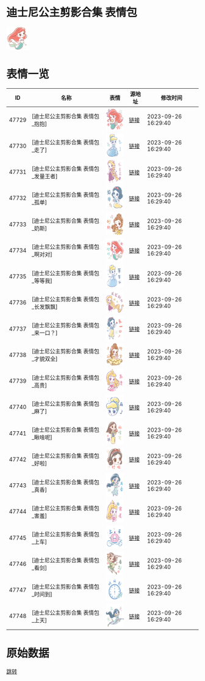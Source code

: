 # 迪士尼公主剪影合集 表情包

<img src="./cover.png" height="60" alt="cover" />

# 表情一览

|ID|名称|表情|源地址|修改时间|
|----|----|----|----|----|
|47729|[迪士尼公主剪影合集 表情包_抱抱]|<img src="./pic/047729_%5B迪士尼公主剪影合集 表情包_抱抱%5D.png" height="60" alt="抱抱"/>|[链接](https://i0.hdslb.com/bfs/garb/96fbb43ad07657882dcaf7a43dd5f3f0e55ca28d.png)|2023-09-26 16:29:40|
|47730|[迪士尼公主剪影合集 表情包_走了]|<img src="./pic/047730_%5B迪士尼公主剪影合集 表情包_走了%5D.png" height="60" alt="走了"/>|[链接](https://i0.hdslb.com/bfs/garb/28bdc92589b2497b8e235c023f785eb626c77191.png)|2023-09-26 16:29:40|
|47731|[迪士尼公主剪影合集 表情包_发量王者]|<img src="./pic/047731_%5B迪士尼公主剪影合集 表情包_发量王者%5D.png" height="60" alt="发量王者"/>|[链接](https://i0.hdslb.com/bfs/garb/c127878d3cbe2678c265e93633faf2b105a8c7ec.png)|2023-09-26 16:29:40|
|47732|[迪士尼公主剪影合集 表情包_孤单]|<img src="./pic/047732_%5B迪士尼公主剪影合集 表情包_孤单%5D.png" height="60" alt="孤单"/>|[链接](https://i0.hdslb.com/bfs/garb/c254a3c4dc7ed2dd5350034d6a0d3a133b5271fe.png)|2023-09-26 16:29:40|
|47733|[迪士尼公主剪影合集 表情包_奶斯]|<img src="./pic/047733_%5B迪士尼公主剪影合集 表情包_奶斯%5D.png" height="60" alt="奶斯"/>|[链接](https://i0.hdslb.com/bfs/garb/7133022b19c0dd999a628c2767036660db22ec1b.png)|2023-09-26 16:29:40|
|47734|[迪士尼公主剪影合集 表情包_啊对对]|<img src="./pic/047734_%5B迪士尼公主剪影合集 表情包_啊对对%5D.png" height="60" alt="啊对对"/>|[链接](https://i0.hdslb.com/bfs/garb/8d6ea87b919789a2d8208f0b3fc39266d83c6f42.png)|2023-09-26 16:29:40|
|47735|[迪士尼公主剪影合集 表情包_等等我]|<img src="./pic/047735_%5B迪士尼公主剪影合集 表情包_等等我%5D.png" height="60" alt="等等我"/>|[链接](https://i0.hdslb.com/bfs/garb/7017a947f5ee6d9a25829ee425640f0da88e0510.png)|2023-09-26 16:29:40|
|47736|[迪士尼公主剪影合集 表情包_长发飘飘]|<img src="./pic/047736_%5B迪士尼公主剪影合集 表情包_长发飘飘%5D.png" height="60" alt="长发飘飘"/>|[链接](https://i0.hdslb.com/bfs/garb/b4c0f59295b5db4a9a47ab80d4118ce8d41500a3.png)|2023-09-26 16:29:40|
|47737|[迪士尼公主剪影合集 表情包_来一口？]|<img src="./pic/047737_%5B迪士尼公主剪影合集 表情包_来一口？%5D.png" height="60" alt="来一口？"/>|[链接](https://i0.hdslb.com/bfs/garb/2d5ffba6e238d130bb7eafcfb396ddf78c619258.png)|2023-09-26 16:29:40|
|47738|[迪士尼公主剪影合集 表情包_才貌双全]|<img src="./pic/047738_%5B迪士尼公主剪影合集 表情包_才貌双全%5D.png" height="60" alt="才貌双全"/>|[链接](https://i0.hdslb.com/bfs/garb/e61a6377b35d049b48e8960851a4c2c5840ac50e.png)|2023-09-26 16:29:40|
|47739|[迪士尼公主剪影合集 表情包_高贵]|<img src="./pic/047739_%5B迪士尼公主剪影合集 表情包_高贵%5D.png" height="60" alt="高贵"/>|[链接](https://i0.hdslb.com/bfs/garb/de94c41f98b18b30fd00c79b1d2d2182f1f1dc05.png)|2023-09-26 16:29:40|
|47740|[迪士尼公主剪影合集 表情包_麻了]|<img src="./pic/047740_%5B迪士尼公主剪影合集 表情包_麻了%5D.png" height="60" alt="麻了"/>|[链接](https://i0.hdslb.com/bfs/garb/8f10c76fbafd66d1423d97067a82f01c704456aa.png)|2023-09-26 16:29:40|
|47741|[迪士尼公主剪影合集 表情包_瞅啥呢]|<img src="./pic/047741_%5B迪士尼公主剪影合集 表情包_瞅啥呢%5D.png" height="60" alt="瞅啥呢"/>|[链接](https://i0.hdslb.com/bfs/garb/ec3b0b6cadf116fe6b5cecb63e8a09624f20bc7d.png)|2023-09-26 16:29:40|
|47742|[迪士尼公主剪影合集 表情包_好啦]|<img src="./pic/047742_%5B迪士尼公主剪影合集 表情包_好啦%5D.png" height="60" alt="好啦"/>|[链接](https://i0.hdslb.com/bfs/garb/ebb00becd4e884bfefaadb7521b7a861a78ae952.png)|2023-09-26 16:29:40|
|47743|[迪士尼公主剪影合集 表情包_真香]|<img src="./pic/047743_%5B迪士尼公主剪影合集 表情包_真香%5D.png" height="60" alt="真香"/>|[链接](https://i0.hdslb.com/bfs/garb/bf20df93e352c19a96abad8f9c5f1e8a3f4a8f63.png)|2023-09-26 16:29:40|
|47744|[迪士尼公主剪影合集 表情包_害羞]|<img src="./pic/047744_%5B迪士尼公主剪影合集 表情包_害羞%5D.png" height="60" alt="害羞"/>|[链接](https://i0.hdslb.com/bfs/garb/abcf8dcccbefe33b50ea6688ed1fb405ade317d8.png)|2023-09-26 16:29:40|
|47745|[迪士尼公主剪影合集 表情包_上车]|<img src="./pic/047745_%5B迪士尼公主剪影合集 表情包_上车%5D.png" height="60" alt="上车"/>|[链接](https://i0.hdslb.com/bfs/garb/a8f65a5cd93778ddb67d1ea31e3c223bcd95b20a.png)|2023-09-26 16:29:40|
|47746|[迪士尼公主剪影合集 表情包_看剑]|<img src="./pic/047746_%5B迪士尼公主剪影合集 表情包_看剑%5D.png" height="60" alt="看剑"/>|[链接](https://i0.hdslb.com/bfs/garb/5b4d30cea76dc57a1d1901f8c596bf6d2e52d41b.png)|2023-09-26 16:29:40|
|47747|[迪士尼公主剪影合集 表情包_时间到]|<img src="./pic/047747_%5B迪士尼公主剪影合集 表情包_时间到%5D.png" height="60" alt="时间到"/>|[链接](https://i0.hdslb.com/bfs/garb/0e19955caa36daf5ea8b1f886285577b2ab15a58.png)|2023-09-26 16:29:40|
|47748|[迪士尼公主剪影合集 表情包_上天]|<img src="./pic/047748_%5B迪士尼公主剪影合集 表情包_上天%5D.png" height="60" alt="上天"/>|[链接](https://i0.hdslb.com/bfs/garb/0fb64f66f22385f683a068e506bfdd771c735091.png)|2023-09-26 16:29:40|

# 原始数据

[跳转](./raw.json)

